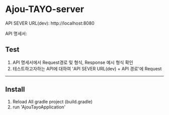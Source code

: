 # Ajou-TAYO-server

API SEVER URL(dev): 
http://localhost:8080

API 명세서:  


## Test
1. API 명세서에서 Request경로 및 형식, Response 예시  형식 확인
2. 테스트하고자하는 API에 대하여 'API SEVER URL(dev) + API 경로'에 Request


---

## Install
1. Reload All gradle project (build.gradle)
2. run 'AjouTayoApplication'

